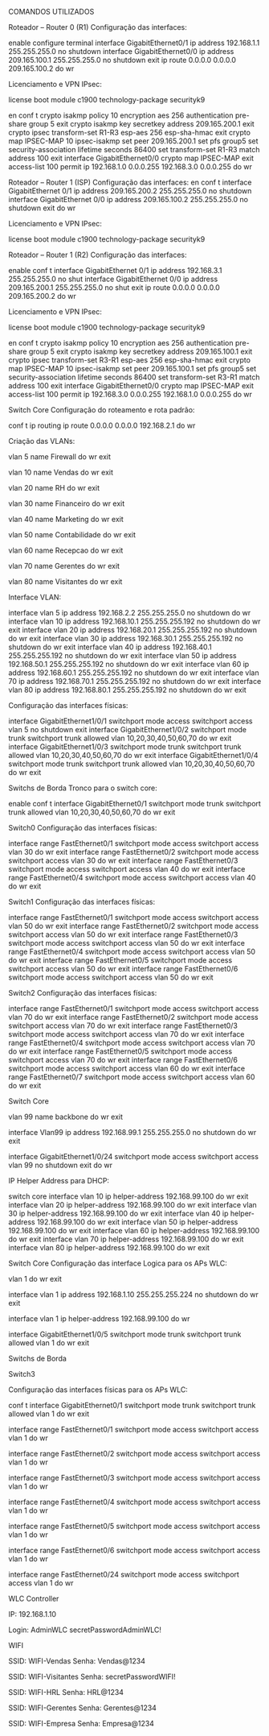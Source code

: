 COMANDOS UTILIZADOS

Roteador – Router 0 (R1)
Configuração das interfaces:

enable
configure terminal
interface GigabitEthernet0/1
ip address 192.168.1.1 255.255.255.0
no shutdown
interface GigabitEthernet0/0
ip address 209.165.100.1 255.255.255.0
no shutdown
exit
ip route 0.0.0.0 0.0.0.0 209.165.100.2
do wr

Licenciamento e VPN IPsec:

license boot module c1900 technology-package securityk9

en
conf t
crypto isakmp policy 10
encryption aes 256
authentication pre-share
group 5
exit
crypto isakmp key secretkey address 209.165.200.1
exit
crypto ipsec transform-set R1-R3 esp-aes 256 esp-sha-hmac
exit
crypto map IPSEC-MAP 10 ipsec-isakmp 
set peer 209.165.200.1
set pfs group5
set security-association lifetime seconds 86400
set transform-set R1-R3 
match address 100
exit
interface GigabitEthernet0/0
crypto map IPSEC-MAP
exit
access-list 100 permit ip 192.168.1.0 0.0.0.255 192.168.3.0 0.0.0.255
do wr

Roteador – Router 1 (ISP)
Configuração das interfaces:
en
conf t
interface GigabitEthernet 0/1
ip address 209.165.200.2 255.255.255.0
no shutdown
interface GigabitEthernet 0/0
ip address 209.165.100.2 255.255.255.0
no shutdown
exit
do wr

Licenciamento e VPN IPsec:

license boot module c1900 technology-package securityk9

Roteador – Router 1 (R2)
Configuração das interfaces:

enable
conf t
interface GigabitEthernet 0/1
ip address 192.168.3.1 255.255.255.0
no shut
interface GigabitEthernet 0/0
ip address 209.165.200.1 255.255.255.0
no shut
exit
ip route 0.0.0.0 0.0.0.0 209.165.200.2
do wr

Licenciamento e VPN IPsec:

license boot module c1900 technology-package securityk9

en
conf t
crypto isakmp policy 10
encryption aes 256
authentication pre-share
group 5
exit
crypto isakmp key secretkey address 209.165.100.1
exit
crypto ipsec transform-set R3-R1 esp-aes 256 esp-sha-hmac
exit
crypto map IPSEC-MAP 10 ipsec-isakmp 
set peer 209.165.100.1
set pfs group5
set security-association lifetime seconds 86400
set transform-set R3-R1 
match address 100
exit
interface GigabitEthernet0/0
crypto map IPSEC-MAP
exit
access-list 100 permit ip 192.168.3.0 0.0.0.255 192.168.1.0 0.0.0.255
do wr

Switch Core
Configuração do roteamento e rota padrão:

conf t
ip routing
ip route 0.0.0.0 0.0.0.0 192.168.2.1
do wr

Criação das VLANs:

vlan 5
name Firewall
do wr
exit

vlan 10
name Vendas
do wr
exit

vlan 20
name RH
do wr
exit

vlan 30
name Financeiro
do wr
exit

vlan 40
name Marketing
do wr
exit

vlan 50
name Contabilidade
do wr
exit

vlan 60
name Recepcao
do wr
exit

vlan 70
name Gerentes
do wr
exit

vlan 80
name Visitantes
do wr
exit

Interface VLAN:

interface vlan 5
ip address 192.168.2.2 255.255.255.0 
no shutdown
do wr
interface vlan 10
ip address 192.168.10.1 255.255.255.192
no shutdown
do wr
exit
interface vlan 20
ip address 192.168.20.1 255.255.255.192
no shutdown
do wr
exit
interface vlan 30
ip address 192.168.30.1 255.255.255.192
no shutdown
do wr
exit
interface vlan 40
ip address 192.168.40.1 255.255.255.192
no shutdown
do wr
exit
interface vlan 50
ip address 192.168.50.1 255.255.255.192
no shutdown
do wr
exit
interface vlan 60
ip address 192.168.60.1 255.255.255.192
no shutdown
do wr
exit
interface vlan 70
ip address 192.168.70.1 255.255.255.192
no shutdown
do wr
exit
interface vlan 80
ip address 192.168.80.1 255.255.255.192
no shutdown
do wr
exit

Configuração das interfaces físicas:

interface GigabitEthernet1/0/1
switchport mode access
switchport access vlan 5
no shutdown
exit
interface GigabitEthernet1/0/2
switchport mode trunk
switchport trunk allowed vlan 10,20,30,40,50,60,70
do wr
exit
interface GigabitEthernet1/0/3
switchport mode trunk
switchport trunk allowed vlan 10,20,30,40,50,60,70
do wr
exit
interface GigabitEthernet1/0/4
switchport mode trunk
switchport trunk allowed vlan 10,20,30,40,50,60,70
do wr
exit




Switchs de Borda
Tronco para o switch core:

enable
conf t
interface GigabitEthernet0/1
switchport mode trunk
switchport trunk allowed vlan 10,20,30,40,50,60,70
do wr
exit

Switch0
Configuração das interfaces físicas:

interface range FastEthernet0/1
switchport mode access
switchport access vlan 30
do wr
exit
interface range FastEthernet0/2
switchport mode access
switchport access vlan 30
do wr
exit
interface range FastEthernet0/3
switchport mode access
switchport access vlan 40
do wr
exit
interface range FastEthernet0/4
switchport mode access
switchport access vlan 40
do wr
exit

Switch1
Configuração das interfaces físicas:

interface range FastEthernet0/1
switchport mode access
switchport access vlan 50
do wr
exit
interface range FastEthernet0/2
switchport mode access
switchport access vlan 50
do wr
exit
interface range FastEthernet0/3
switchport mode access
switchport access vlan 50
do wr
exit
interface range FastEthernet0/4
switchport mode access
switchport access vlan 50
do wr
exit
interface range FastEthernet0/5
switchport mode access
switchport access vlan 50
do wr
exit
interface range FastEthernet0/6
switchport mode access
switchport access vlan 50
do wr
exit

Switch2
Configuração das interfaces físicas:

interface range FastEthernet0/1
switchport mode access
switchport access vlan 70
do wr
exit
interface range FastEthernet0/2
switchport mode access
switchport access vlan 70
do wr
exit
interface range FastEthernet0/3
switchport mode access
switchport access vlan 70
do wr
exit
interface range FastEthernet0/4
switchport mode access
switchport access vlan 70
do wr
exit
interface range FastEthernet0/5
switchport mode access
switchport access vlan 70
do wr
exit
interface range FastEthernet0/6
switchport mode access
switchport access vlan 60
do wr
exit
interface range FastEthernet0/7
switchport mode access
switchport access vlan 60
do wr
exit

Switch Core

vlan 99
name backbone
do wr
exit

interface Vlan99
ip address 192.168.99.1 255.255.255.0
no shutdown
do wr
exit

interface GigabitEthernet1/0/24
switchport mode access
switchport access vlan 99
no shutdown
exit
do wr

IP Helper Address para DHCP:

switch core
interface vlan 10
ip helper-address 192.168.99.100
do wr
exit
interface vlan 20
ip helper-address 192.168.99.100
do wr
exit
interface vlan 30
ip helper-address 192.168.99.100
do wr
exit
interface vlan 40
ip helper-address 192.168.99.100
do wr
exit
interface vlan 50
ip helper-address 192.168.99.100
do wr
exit
interface vlan 60
ip helper-address 192.168.99.100
do wr
exit
interface vlan 70
ip helper-address 192.168.99.100
do wr
exit
interface vlan 80
ip helper-address 192.168.99.100
do wr
exit

Switch Core
Configuração das interface Logica para os APs WLC:

vlan 1
do wr
exit

interface vlan 1
ip address 192.168.1.10 255.255.255.224
no shutdown
do wr
exit

interface vlan 1
ip helper-address 192.168.99.100
do wr

interface GigabitEthernet1/0/5
switchport mode trunk
switchport trunk allowed vlan 1
do wr
exit

Switchs de Borda

Switch3

Configuração das interfaces físicas para os APs WLC:


conf t
interface GigabitEthernet0/1
switchport mode trunk
switchport trunk allowed vlan 1
do wr
exit

interface range FastEthernet0/1
switchport mode access
switchport access vlan 1
do wr

interface range FastEthernet0/2
switchport mode access
switchport access vlan 1
do wr

interface range FastEthernet0/3
switchport mode access
switchport access vlan 1
do wr

interface range FastEthernet0/4
switchport mode access
switchport access vlan 1
do wr

interface range FastEthernet0/5
switchport mode access
switchport access vlan 1
do wr

interface range FastEthernet0/6
switchport mode access
switchport access vlan 1
do wr

interface range FastEthernet0/24
switchport mode access
switchport access vlan 1
do wr


WLC Controller

IP: 192.168.1.10

Login:
AdminWLC
secretPasswordAdminWLC!

WIFI

SSID: WIFI-Vendas
Senha: Vendas@1234

SSID: WIFI-Visitantes
Senha: secretPasswordWIFI!

SSID: WIFI-HRL
Senha: HRL@1234

SSID: WIFI-Gerentes
Senha: Gerentes@1234

SSID: WIFI-Empresa
Senha: Empresa@1234
